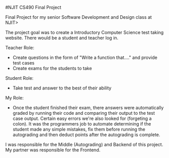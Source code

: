 #NJIT CS490 Final Project

Final Project for my senior Software Development and Design class at NJIT>

The project goal was to create a Introductory Computer Science test taking website.
There would be a student and teacher log in. 

Teacher Role:
  - Create questions in the form of "Write a function that...." and provide test cases
  - Create exams for the students to take

Student Role:
  - Take test and answer to the best of their ability

My Role:
  - Once the student finished their exam, there answers were automatically graded by running their code and comparing their output to the test case output. Certain easy errors we're also looked for (forgeting a colon). It was the programmers job to automate determining if the student made any simple mistakes, fix them before running the autograding and then deduct points after the autograding is complete.

I was responsible for the Middle (Autograding) and Backend of this project. My partner was responsible for the Frontend. 
